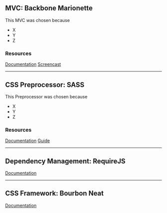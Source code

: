 ## MVC: Backbone Marionette ##

This MVC was chosen because

  - X
  - Y
  - Z

### Resources ###

[Documentation](http://marionettejs.com/docs/current/)
[Screencast](http://www.pluralsight.com/courses/marionette-fundamentals)

---

## CSS Preprocessor: SASS ##

This Preprocessor was chosen because

  - X
  - Y
  - Z

### Resources ###

[Documentation](http://sass-lang.com/documentation/file.SASS_REFERENCE.html)
[Guide](http://sass-lang.com/guide)

---

## Dependency Management: RequireJS ##

[Documentation]()

---

## CSS Framework: Bourbon Neat ##

[Documentation]()



